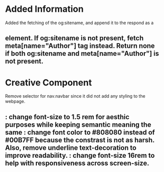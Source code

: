 # Added Information
Added the fetching of the og:sitename, and append it to the respond as a <h2> element.
If og:sitename is not present, fetch meta[name="Author"] tag instead. Return none if both og:sitename and meta[name="Author"] is not present. 
# Creative Component
Remove selector for nav.navbar since it did not add any styling to the webpage. 
<h2>: change font-size to 1.5 rem for aesthic purposes while keeping semantic meaning the same
<a>: change font color to #808080 instead of #00B7FF because the constrast is not as harsh. Also, remove underline text-decoration to improve readability. 
<body>: change font-size 16rem to help with responsiveness across screen-size.
